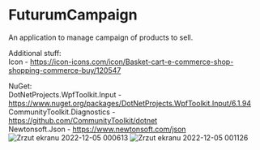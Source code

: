 # FuturumCampaign

An application to manage campaign of products to sell.

Additional stuff:                                                                                            
Icon - https://icon-icons.com/icon/Basket-cart-e-commerce-shop-shopping-commerce-buy/120547

NuGet:                                                                                                        
DotNetProjects.WpfToolkit.Input - https://www.nuget.org/packages/DotNetProjects.WpfToolkit.Input/6.1.94    
CommunityToolkit.Diagnostics - https://github.com/CommunityToolkit/dotnet                                    
Newtonsoft.Json - https://www.newtonsoft.com/json
![Zrzut ekranu 2022-12-05 000613](https://user-images.githubusercontent.com/76125047/205521400-f4aaf1c3-88c2-4890-99c5-602b9a7147da.jpg)
![Zrzut ekranu 2022-12-05 001126](https://user-images.githubusercontent.com/76125047/205521411-2b180a2a-7bcb-44c1-8e4b-c997faa76844.jpg)
